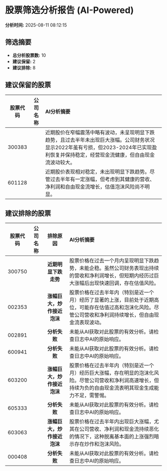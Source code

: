 # 股票筛选分析报告 (AI-Powered)

**分析时间:** 2025-08-11 08:12:15

## 筛选摘要

- **总分析股票数:** 10
- **建议保留:** 2
- **建议排除:** 8

## 建议保留的股票

| 股票代码 | 公司名称 | AI分析摘要 |
|:---:|:---:|:---|
| 300383 |  | 近期股价在窄幅震荡中略有波动，未呈现明显下跌趋势，且过去半年未出现巨大涨幅。公司财务状况显示2022年虽有亏损，但2023-2024年已实现盈利恢复并保持稳定，经营现金流健康，但自由现金流波动较大。 |
| 601128 |  | 近期股价表现相对稳定，未出现明显下跌趋势。尽管过去半年有一定涨幅，但考虑到其健康的营收、净利润和自由现金流增长，估值泡沫风险尚不明显。 |

## 建议排除的股票

| 股票代码 | 公司名称 | 排除原因 | AI分析摘要 |
|:---:|:---:|:---:|:---|
| 300750 |  | **近期明显下跌走势** | 股票价格在过去一个月内呈现明显下跌趋势，未能企稳。虽然公司财务表现出持续的营收和净利润增长，但短期内经历过巨大涨幅后出现快速回调，存在估值风险。 |
| 002353 |  | **涨幅巨大，炒作接近泡沫** | 股票价格在过去半年内（特别是近一个月）经历了显著的上涨，目前处于近期高位，可能存在估值过高和泡沫化风险。尽管公司营收和净利润持续增长，但自由现金流表现波动。 |
| 002891 |  | **分析失败** | 未能从AI获取对此股票的有效分析。请检查日志中AI的原始响应。 |
| 600941 |  | **分析失败** | 未能从AI获取对此股票的有效分析。请检查日志中AI的原始响应。 |
| 603200 |  | **涨幅巨大，炒作接近泡沫** | 股票价格在过去半年内（特别是近一个月）经历巨大涨幅，存在明显的泡沫化风险。尽管公司营收和净利润高速增长，但持续为负的自由现金流表明其现金生成能力不足，需警惕。 |
| 605333 |  | **分析失败** | 未能从AI获取对此股票的有效分析。请检查日志中AI的原始响应。 |
| 603063 |  | **涨幅巨大，炒作接近泡沫** | 股票价格在过去半年内出现巨大涨幅，尤其在公司营收、净利润和现金流持续恶化的情况下，这种脱离基本面的上涨强烈暗示存在炒作和泡沫风险。 |
| 000408 |  | **分析失败** | 未能从AI获取对此股票的有效分析。请检查日志中AI的原始响应。 |
